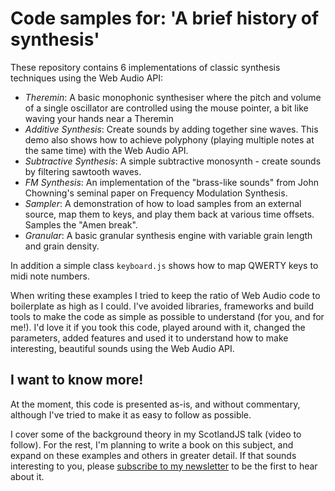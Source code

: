 # Code samples for: 'A brief history of synthesis'

These repository contains 6 implementations of classic synthesis techniques using the Web Audio API:

- *Theremin*: A basic monophonic synthesiser where the pitch and volume of a single oscillator are controlled using the mouse pointer, a bit like waving your hands near a Theremin
- *Additive Synthesis*: Create sounds by adding together sine waves. This demo also shows how to achieve polyphony (playing multiple notes at the same time) with the Web Audio API.
- *Subtractive Synthesis*: A simple subtractive monosynth - create sounds by filtering sawtooth waves.
- *FM Synthesis*: An implementation of the "brass-like sounds" from John Chowning's seminal paper on Frequency Modulation Synthesis.
- *Sampler*: A demonstration of how to load samples from an external source, map them to keys, and play them back at various time offsets. Samples the "Amen break".
- *Granular*: A basic granular synthesis engine with variable grain length and grain density.

In addition a simple class `keyboard.js` shows how to map QWERTY keys to midi note numbers.

When writing these examples I tried to keep the ratio of Web Audio
code to boilerplate as high as I could. I've avoided libraries,
frameworks and build tools to make the code as simple as possible to
understand (for you, and for me!). I'd love it if you took this code,
played around with it, changed the parameters, added features and used
it to understand how to make interesting, beautiful sounds using the
Web Audio API.

## I want to know more! ##

At the moment, this code is presented as-is, and without commentary,
although I've tried to make it as easy to follow as possible.

I cover some of the background theory in my ScotlandJS talk (video to
follow). For the rest, I'm planning to write a book on this subject,
and expand on these examples and others in greater detail. If that
sounds interesting to you, please
[subscribe to my newsletter](http://blog.chrislowis.co.uk/waw.html) to
be the first to hear about it.
